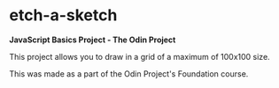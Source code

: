 # etch-a-sketch
**JavaScript Basics Project - The Odin Project**

This project allows you to draw in a grid of a maximum of 100x100 size.

This was made as a part of the Odin Project's Foundation course.
